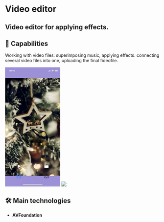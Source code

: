 # Video editor

## Video editor for applying effects.

## 🚀 Capabilities

<p>Working with video files: superimposing music, applying effects. connecting several video files into one, uploading the final fideofile.</p>

<p>
 <img style="width: 180px;" src="https://github.com/NovikovaOlga/VideoEditor/blob/main/screens/screen1.PNG">
 <img style="width: 180px;" src="https://github.com/NovikovaOlga/VideoEditor/blob/main/screens/Demo.gif">
<p>

## 🛠️ Main technologies
 - **AVFoundation**

 

